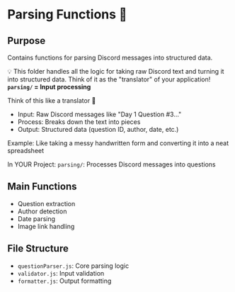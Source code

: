 # Parsing Functions 📝

## Purpose
Contains functions for parsing Discord messages into structured data.

💡 This folder handles all the logic for taking raw Discord text and turning it into structured data. Think of it as the "translator" of your application!
**`parsing/` = Input processing**

Think of this like a translator 🔄
- Input: Raw Discord messages like "Day 1 Question #3..."
- Process: Breaks down the text into pieces
- Output: Structured data (question ID, author, date, etc.)

Example: Like taking a messy handwritten form and converting it into a neat spreadsheet

In YOUR Project: `parsing/`: Processes Discord messages into questions

## Main Functions
- Question extraction
- Author detection
- Date parsing
- Image link handling

## File Structure
- `questionParser.js`: Core parsing logic
- `validator.js`: Input validation
- `formatter.js`: Output formatting
